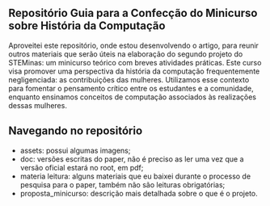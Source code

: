 ## Repositório Guia para a Confecção do Minicurso sobre História da Computação

 Aproveitei este repositório, onde estou desenvolvendo o artigo, para reunir outros materiais que serão úteis na elaboração do segundo projeto do STEMinas: um minicurso teórico com breves atividades práticas. Este curso visa promover uma perspectiva da história da computação frequentemente negligenciada: as contribuições das mulheres. Utilizamos esse contexto para fomentar o pensamento crítico entre os estudantes e a comunidade, enquanto ensinamos conceitos de computação associados às realizações dessas mulheres.

## Navegando no repositório

- assets: possui algumas imagens;
- doc: versões escritas do paper, não é preciso as ler uma vez que a versão oficial estará no root, em pdf;
- materia leitura: alguns materiais que eu baixei durante o processo de pesquisa para o paper, também não são leituras obrigatórias;
- proposta_minicurso: descrição mais detalhada sobre o que é o projeto.
